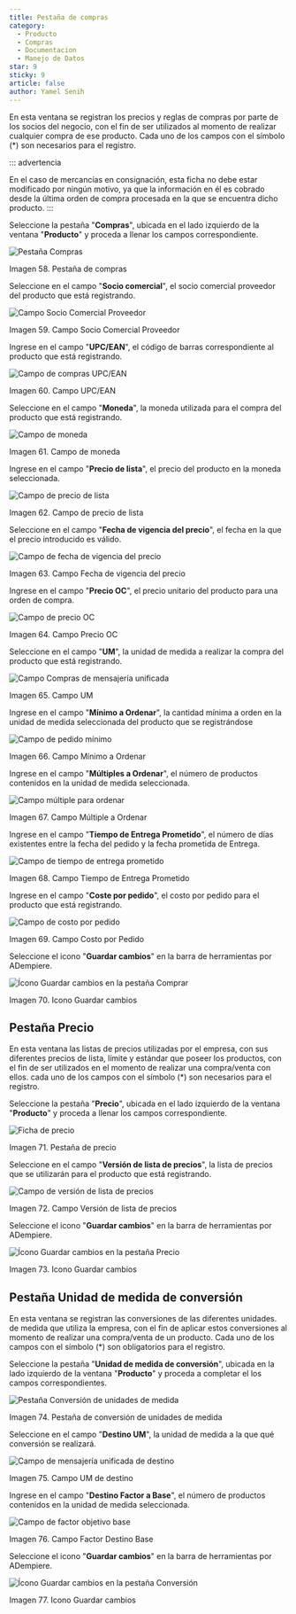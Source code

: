 ```yaml
---
title: Pestaña de compras
category:
  - Producto
  - Compras
  - Documentacion
  - Manejo de Datos
star: 9
sticky: 9
article: false
author: Yamel Senih
---
```


En esta ventana se registran los precios y reglas de compras por parte de los socios
del negocio, con el fin de ser utilizados al momento de realizar
cualquier compra de ese producto. Cada uno de los campos con el símbolo
(\*) son necesarios para el registro.

::: advertencia

En el caso de mercancías en consignación, esta ficha no debe estar
modificado por ningún motivo, ya que la información en él es
cobrado desde la última orden de compra procesada en la que se encuentra
dicho producto.
:::

Seleccione la pestaña "**Compras**", ubicada en el lado izquierdo de la
ventana "**Producto**" y proceda a llenar los campos
correspondiente.

![Pestaña Compras](/assets/img/docs/material-management/product/product-po-tab.png)

Imagen 58. Pestaña de compras

Seleccione en el campo "**Socio comercial**", el socio comercial
proveedor del producto que está registrando.

![Campo Socio Comercial Proveedor](/assets/img/docs/material-management/product/vendor.png)

Imagen 59. Campo Socio Comercial Proveedor

Ingrese en el campo "**UPC/EAN**", el código de barras
correspondiente al producto que está registrando.

![Campo de compras UPC/EAN](/assets/img/docs/material-management/product/product-po-upc.png)

Imagen 60. Campo UPC/EAN

Seleccione en el campo "**Moneda**", la moneda utilizada para el
compra del producto que está registrando.

![Campo de moneda](/assets/img/docs/material-management/product/currency.png)

Imagen 61. Campo de moneda

Ingrese en el campo "**Precio de lista**", el precio del producto
en la moneda seleccionada.

![Campo de precio de lista](/assets/img/docs/material-management/product/product-po-price-list.png)

Imagen 62. Campo de precio de lista

Seleccione en el campo "**Fecha de vigencia del precio**", el
fecha en la que el precio introducido es válido.

![Campo de fecha de vigencia del precio](/assets/img/docs/material-management/product/product-po-efective-date.png)

Imagen 63. Campo Fecha de vigencia del precio

Ingrese en el campo "**Precio OC**", el precio unitario del
producto para una orden de compra.

![Campo de precio OC](/assets/img/docs/material-management/product/product-po-price.png)

Imagen 64. Campo Precio OC

Seleccione en el campo "**UM**", la unidad de medida a realizar
la compra del producto que está registrando.

![Campo Compras de mensajería unificada](/assets/img/docs/material-management/product/product-po-unit-of-measure.png)

Imagen 65. Campo UM

Ingrese en el campo "**Mínimo a Ordenar**", la cantidad mínima a
orden en la unidad de medida seleccionada del producto que se
registrándose

![Campo de pedido mínimo](/assets/img/docs/material-management/product/product-po-minimum-order.png)

Imagen 66. Campo Mínimo a Ordenar

Ingrese en el campo "**Múltiples a Ordenar**", el número de
productos contenidos en la unidad de medida seleccionada.

![Campo múltiple para ordenar](/assets/img/docs/material-management/product/product-po-order-multiplier.png)

Imagen 67. Campo Múltiple a Ordenar

Ingrese en el campo "**Tiempo de Entrega Prometido**", el número
de días existentes entre la fecha del pedido y la fecha prometida de
Entrega.

![Campo de tiempo de entrega prometido](/assets/img/docs/material-management/product/product-po-delivery-avg.png)

Imagen 68. Campo Tiempo de Entrega Prometido

Ingrese en el campo "**Coste por pedido**", el costo por pedido
para el producto que está registrando.

![Campo de costo por pedido](/assets/img/docs/material-management/product/product-po-cost.png)

Imagen 69. Campo Costo por Pedido

Seleccione el icono "**Guardar cambios**" en la barra de herramientas
por ADempiere.

![Ícono Guardar cambios en la pestaña Comprar](/assets/img/docs/material-management/product/product-po-save.png)

Imagen 70. Icono Guardar cambios

## Pestaña Precio

En esta ventana las listas de precios utilizadas por el
empresa, con sus diferentes precios de lista, límite y estándar que
poseer los productos, con el fin de ser utilizados en el momento de
realizar una compra/venta con ellos. cada uno de los campos
con el símbolo (\*) son necesarios para el registro.

Seleccione la pestaña "**Precio**", ubicada en el lado izquierdo de la
ventana "**Producto**" y proceda a llenar los campos
correspondiente.

![Ficha de precio](/assets/img/docs/material-management/product/product-price-tab.png)

Imagen 71. Pestaña de precio

Seleccione en el campo "**Versión de lista de precios**", la lista
de precios que se utilizarán para el producto que está registrando.

![Campo de versión de lista de precios](/assets/img/docs/material-management/product/product-price-price-list-version.png)

Imagen 72. Campo Versión de lista de precios

Seleccione el icono "**Guardar cambios**" en la barra de herramientas
por ADempiere.

![Ícono Guardar cambios en la pestaña Precio](/assets/img/docs/material-management/product/product-price-save.png)

Imagen 73. Icono Guardar cambios

## Pestaña Unidad de medida de conversión

En esta ventana se registran las conversiones de las diferentes unidades.
de medida que utiliza la empresa, con el fin de aplicar estos
conversiones al momento de realizar una compra/venta de un
producto. Cada uno de los campos con el símbolo (\*) son obligatorios
para el registro.

Seleccione la pestaña "**Unidad de medida de conversión**", ubicada en la
lado izquierdo de la ventana "**Producto**" y proceda a completar el
los campos correspondientes.

![Pestaña Conversión de unidades de medida](/assets/img/docs/material-management/product/unit-of-measure-tab.png)

Imagen 74. Pestaña de conversión de unidades de medida

Seleccione en el campo "**Destino UM**", la unidad de medida a la que
qué conversión se realizará.

![Campo de mensajería unificada de destino](/assets/img/docs/material-management/product/unit-of-measure-target-uom.png)

Imagen 75. Campo UM de destino

Ingrese en el campo "**Destino Factor a Base**", el número de
productos contenidos en la unidad de medida seleccionada.

![Campo de factor objetivo base](/assets/img/docs/material-management/product/unit-o.f-measure-target-to-base.png)

Imagen 76. Campo Factor Destino Base

Seleccione el icono "**Guardar cambios**" en la barra de herramientas
por ADempiere.

![Ícono Guardar cambios en la pestaña Conversión](/assets/img/docs/material-management/product/unit-of-measure-save.png)

Imagen 77. Icono Guardar cambios
